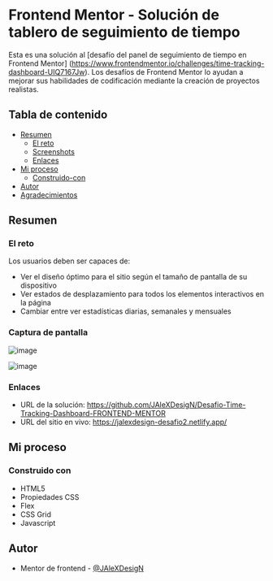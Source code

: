 # Frontend Mentor - Solución de tablero de seguimiento de tiempo

Esta es una solución al [desafío del panel de seguimiento de tiempo en Frontend Mentor] (https://www.frontendmentor.io/challenges/time-tracking-dashboard-UIQ7167Jw). Los desafíos de Frontend Mentor lo ayudan a mejorar sus habilidades de codificación mediante la creación de proyectos realistas.

## Tabla de contenido

- [Resumen](#resumen)
  - [El reto](#el-reto)
  - [Screenshots](#captura-de-pantalla)
  - [Enlaces](#enlaces)
- [Mi proceso](#mi-proceso)
  - [Construido-con](#construido-con)
- [Autor](#autor)
- [Agradecimientos](#agradecimientos)

## Resumen

### El reto

Los usuarios deben ser capaces de:

- Ver el diseño óptimo para el sitio según el tamaño de pantalla de su dispositivo
- Ver estados de desplazamiento para todos los elementos interactivos en la página
- Cambiar entre ver estadísticas diarias, semanales y mensuales

### Captura de pantalla

![image](https://user-images.githubusercontent.com/108622508/179079562-4c9f0275-5277-416f-85b2-8cd719d72c70.png)

![image](https://user-images.githubusercontent.com/108622508/179080316-f0c8e936-553b-41e2-94de-07ce3ffd2723.png)


### Enlaces

- URL de la solución: https://github.com/JAleXDesigN/Desafio-Time-Tracking-Dashboard-FRONTEND-MENTOR
- URL del sitio en vivo: https://jalexdesign-desafio2.netlify.app/

## Mi proceso

### Construido con

- HTML5
- Propiedades CSS
- Flex
- CSS Grid
- Javascript

## Autor

- Mentor de frontend - [@JAleXDesigN](https://www.frontendmentor.io/profile/@JAleXDesigN)


